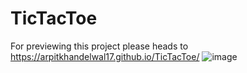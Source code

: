 # TicTacToe

For previewing this project please heads to https://arpitkhandelwal17.github.io/TicTacToe/
![image](https://user-images.githubusercontent.com/121094177/229100930-f258b071-873d-410b-b9fb-c3a3ad7ffc70.png)
